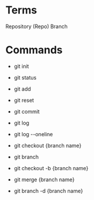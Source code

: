 # Terms

Repository (Repo)
Branch

# Commands

- git init

- git status

- git add

- git reset

- git commit

- git log

- git log --oneline

- git checkout {branch name}

- git branch

- git checkout -b {branch name}

- git merge {branch name}

- git branch -d {branch name}